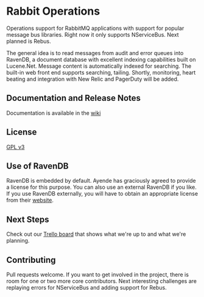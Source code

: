 # Rabbit Operations

Operations support for RabbitMQ applications with support for popular
message bus libraries.  Right now it only supports NServiceBus.  Next
planned is Rebus.

The general idea is to read messages from audit and error queues into
RavenDB, a document database with excellent indexing capabilities built
on Lucene.Net. Message content is automatically indexed for searching. The built-in web front end supports
searching, tailing. Shortly, monitoring, heart beating and integration with New Relic and PagerDuty will be added.

## Documentation and Release Notes

Documentation is available in the [wiki](https://github.com/SouthsideSoftware/RabbitOperations/wiki)

## License

[GPL v3](http://www.gnu.org/licenses/gpl-3.0.txt)

## Use of RavenDB

RavenDB is embedded by default. Ayende has graciously agreed to provide a license for this purpose. You can also
use an external RavenDB if you like. If you use RavenDB externally, you will have to obtain an appropriate license
from their [website](http://www.ravendb.org).

## Next Steps
Check out our [Trello board](https://trello.com/b/m0ZLn5d7/rabbitoperations) that shows what we're up to and what
we're planning.

## Contributing

Pull requests welcome. If you want to get involved in the project,
there is room for one or two more core contributors. Next interesting
challenges are replaying errors for NServiceBus and adding support
for Rebus.
